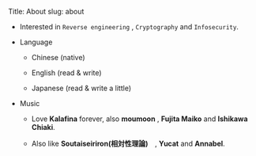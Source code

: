 Title: About
slug: about

+ Interested in `Reverse engineering` , `Cryptography` and `Infosecurity`.

+ Language

    + Chinese   (native)

    + English   (read & write)
    
    + Japanese  (read & write a little)

+ Music

    + Love **Kalafina** forever, also **moumoon** , **Fujita Maiko**  and **Ishikawa Chiaki**.

    + Also like **Soutaiseiriron(相対性理論)**　, **Yucat** and **Annabel**. 